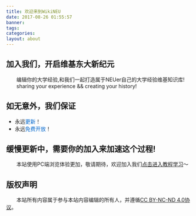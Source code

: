 ```yaml
---
title: 欢迎来到WikiNEU
date: 2017-08-26 01:55:57
banner:
tags:
categories:
layout: about
---
```

## 加入我们，开启维基东大新纪元
&emsp;&emsp;编辑你的大学经验,和我们一起打造属于NEUer自己的大学经验维基知识库!
&emsp;&emsp;sharing your experience && creating your history!

## 如无意外，我们保证
- 永远<font color=#0066CC>更新</font>！
- 永远<font color=#0066CC>免费开放</font>！

## 缓慢更新中，需要你的加入来加速这个过程!
&emsp;&emsp;本站使用PC端浏览体验更加，敬请期待，欢迎加入我们[点击进入教程学习](http://www.runoob.com/w3cnote/git-guide.html)～

## 版权声明
&emsp;&emsp;本站所有内容属于参与本站内容编辑的所有人，并遵循[CC BY-NC-ND 4.0协议](https://creativecommons.org/licenses/by-nc-nd/4.0/)。
